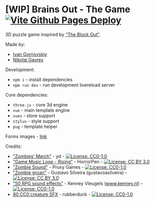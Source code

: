 # [WIP] Brains Out - The Game [![Vite Github Pages Deploy](https://github.com/Underclassity/brains-out/actions/workflows/vite-github-pages-deploy.yml/badge.svg)](https://github.com/Underclassity/brains-out/actions/workflows/vite-github-pages-deploy.yml)

3D puzzle game inspired by ["The Block Out"](https://en.wikipedia.org/wiki/Blockout).

Made by:

- [Ivan Gornovskiy](https://www.linkedin.com/in/ivan-gornovskiy-a1a290282/)
- [Nikolai Gavrev](https://www.linkedin.com/in/nikolai-gavrev-6010ba215/)

Development:

- `npm i` - install dependencies
- `npm run dev` - run development livereload server

Core dependencies:

- `three.js` - core 3d engine
- `vue` - main template engine
- `vuex` - store support
- `stylus` - style support
- `pug` - template helper

Forms images - [link](./block_images/README.md)

Credits:
- ["Zombies' March"](https://opengameart.org/content/zombies-march) - yd - [![License: CC0-1.0](https://img.shields.io/badge/License-CC0_1.0-lightgrey.svg)](http://creativecommons.org/publicdomain/zero/1.0/)
- ["Game Music Loop - Rising"](https://opengameart.org/content/game-music-loop-rising) - HorrorPen - [![License: CC BY 3.0](https://img.shields.io/badge/License-CC_BY_3.0-lightgrey.svg)](https://creativecommons.org/licenses/by/3.0/)
- ["Zombie Sound"](https://opengameart.org/content/zombie-sound) - Proxy Games - [![License: CC0-1.0](https://img.shields.io/badge/License-CC0_1.0-lightgrey.svg)](http://creativecommons.org/publicdomain/zero/1.0/)
- ["Zombie groan"](https://opengameart.org/content/zombie-groan) - Gustavo Silveira (gustavoasilveira) - [![License: CC BY 3.0](https://img.shields.io/badge/License-CC_BY_3.0-lightgrey.svg)](https://creativecommons.org/licenses/by/3.0/)
- ["50 RPG sound effects"](https://opengameart.org/content/50-rpg-sound-effects) - Kenney Vleugels (www.kenney.nl) - [![License: CC0-1.0](https://img.shields.io/badge/License-CC0_1.0-lightgrey.svg)](http://creativecommons.org/publicdomain/zero/1.0/)
- [80 CC0 creature SFX](https://opengameart.org/content/80-cc0-creature-sfx) - rubberduck - [![License: CC0-1.0](https://img.shields.io/badge/License-CC0_1.0-lightgrey.svg)](http://creativecommons.org/publicdomain/zero/1.0/)